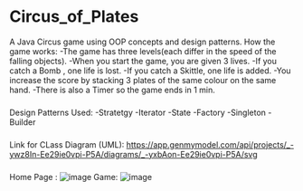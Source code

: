 # Circus_of_Plates
A Java Circus game using OOP concepts and design patterns.
How the game works:
-The game has three levels(each differ in the speed of the falling objects). 
-When you start the game, you are given 3 lives. 
-If you catch a Bomb , one life is lost.
-If you catch a Skittle, one life is added.
-You increase the score by stacking 3 plates of the same colour on the same hand.
-There is also a Timer so the game ends in 1 min.
###
Design Patterns Used:
-Stratetgy 
-Iterator
-State
-Factory
-Singleton
-Builder
###
Link for CLass Diagram (UML): https://app.genmymodel.com/api/projects/_-ywz8In-Ee29ie0vpi-P5A/diagrams/_-yxbAon-Ee29ie0vpi-P5A/svg
###
Home Page :
![image](https://user-images.githubusercontent.com/97133077/212199891-31b0475a-0dee-4a19-94d2-30c96fb42887.png)
Game:
![image](https://user-images.githubusercontent.com/97133077/212200126-bb0afced-8606-4f2a-bf3d-b2a28d1e4650.png)
